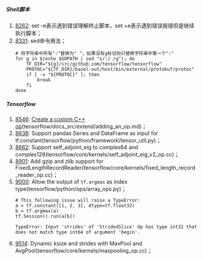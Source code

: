 ##### Shell脚本
1. [8262](https://github.com/tensorflow/tensorflow/pull/8262): set -e表示遇到错误理解终止脚本，set +e表示遇到错误报错但是继续执行脚本；
2. [8331](https://github.com/tensorflow/tensorflow/pull/8331): sed命令用法；
	```
	# 将字符串中所有":"替换为" "，如果没有g标记则只替换字符串中第一个":"
	for g in $(echo $GOPATH | sed "s/:/ /g"); do
		TF_DIR="${g}/src/github.com/tensorflow/tensorflow"
		PROTOC="${TF_DIR}/bazel-out/host/bin/external/protobuf/protoc"
	 	if [ -x "${PROTOC}" ]; then
			break
		fi
	done
	```

##### Tensorflow
1. [8546](https://github.com/tensorflow/tensorflow/pull/8546): [Create a custom C++ op](https://github.com/tensorflow/tensorflow/blob/master/tensorflow/docs_src/extend/adding_an_op.md)(tensorflow/docs_src/extend/adding_an_op.md)；
2. [8638](https://github.com/tensorflow/tensorflow/pull/8638): Support pandas Series and DataFrame as input for tf.constant(tensorflow/python/framework/tensor_util.py)；
3. [8662](https://github.com/tensorflow/tensorflow/pull/8662): Support self_adjoint_eig to complex64 and complex128(tensorflow/core/kernels/self_adjoint_eig_v2_op.cc)；
4. [8901](https://github.com/tensorflow/tensorflow/pull/8901): Add gzip and zlib support for FixedLengthRecordReader(tensorflow/core/kernels/fixed_length_record_reader_op.cc)；
5. [9000](https://github.com/tensorflow/tensorflow/pull/9000): Allow the output of `tf.argmax` as index type(tensorflow/python/ops/array_ops.py)；
	```
	# This following issue will raise a TypeError:
	a = tf.constant([1, 2, 3], dtype=tf.float32)
	b = tf.argmax(a)
	tf.Session().run(a[b])

	TypeError: Input 'strides' of 'StridedSlice' Op has type int32 that does not match type int64 of argument 'begin'.
	```
6. [9514](https://github.com/tensorflow/tensorflow/pull/9514): Dynamic ksize and strides with MaxPool and AvgPool(tensorflow/core/kernels/maxpooling_op.cc)；
